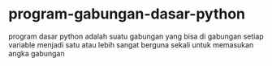# program-gabungan-dasar-python
program dasar python adalah suatu gabungan yang bisa di gabungan setiap variable menjadi satu atau lebih sangat berguna sekali untuk memasukan angka gabungan
